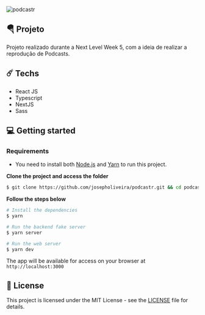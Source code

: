 
  
![podcastr](https://i.imgur.com/GXg5npF.png)
## 🪂 Projeto 
Projeto realizado durante a Next Level Week 5, com a ideia de realizar a reprodução de Podcasts.



##  ☄️  Techs
* React JS
* Typescript
* NextJS
* Sass

## 💻 Getting started

### Requirements

- You need to install both [Node.js](https://nodejs.org/en/download/) and [Yarn](https://yarnpkg.com/) to run this project.

**Clone the project and access the folder**

```bash
$ git clone https://github.com/josepholiveira/podcastr.git && cd podcastr
```

**Follow the steps below**

```bash
# Install the dependencies
$ yarn

# Run the backend fake server
$ yarn server

# Run the web server
$ yarn dev
```

The app will be available for access on your browser at `http://localhost:3000`

## 📝 License

This project is licensed under the MIT License - see the [LICENSE](LICENSE) file for details.
